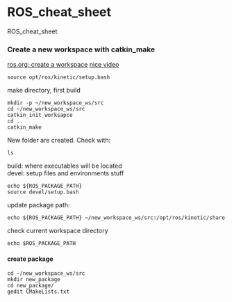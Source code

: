 # ROS_cheat_sheet
ROS_cheat_sheet

### Create a new workspace with catkin_make
[ros.org: create a workspace](http://wiki.ros.org/catkin/Tutorials/create_a_workspace)
[nice video](https://www.youtube.com/watch?v=7QgjR6m-0KM)

```
source opt/ros/kinetic/setup.bash
```

make directory, first build
```
mkdir -p ~/new_workspace_ws/src
cd ~/new_workspace_ws/src
catkin_init_worksapce
cd ..
catkin_make
```
New folder are created. Check with:
```
ls
``` 
build: where executables will be located  
devel: setup files and environments stuff

```
echo ${ROS_PACKAGE_PATH}
source devel/setup.bash
```
update package path:
```
echo ${ROS_PACKAGE_PATH} ~/new_workspace_ws/src:/opt/ros/kinetic/share
```
check current workspace directory
```
echo $ROS_PACKAGE_PATH
```

#### create package
```
cd ~/new_workspace_ws/src
mkdir new_package
cd new_package/
gedit CMakeLists.txt
```
